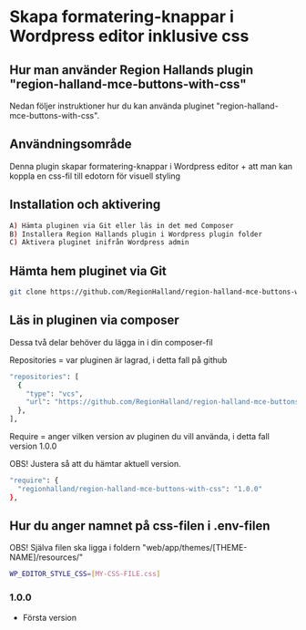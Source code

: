 # Skapa formatering-knappar i Wordpress editor inklusive css

## Hur man använder Region Hallands plugin "region-halland-mce-buttons-with-css"

Nedan följer instruktioner hur du kan använda pluginet "region-halland-mce-buttons-with-css".


## Användningsområde

Denna plugin skapar formatering-knappar i Wordpress editor + att man kan koppla en css-fil till edotorn för visuell styling


## Installation och aktivering

```sh
A) Hämta pluginen via Git eller läs in det med Composer
B) Installera Region Hallands plugin i Wordpress plugin folder
C) Aktivera pluginet inifrån Wordpress admin
```


## Hämta hem pluginet via Git

```sh
git clone https://github.com/RegionHalland/region-halland-mce-buttons-with-css.git
```


## Läs in pluginen via composer

Dessa två delar behöver du lägga in i din composer-fil

Repositories = var pluginen är lagrad, i detta fall på github

```sh
"repositories": [
  {
    "type": "vcs",
    "url": "https://github.com/RegionHalland/region-halland-mce-buttons-with-css.git"
  },
],
```
Require = anger vilken version av pluginen du vill använda, i detta fall version 1.0.0

OBS! Justera så att du hämtar aktuell version.

```sh
"require": {
  "regionhalland/region-halland-mce-buttons-with-css": "1.0.0"
},
```


## Hur du anger namnet på css-filen i .env-filen

OBS! Själva filen ska ligga i foldern "web/app/themes/[THEME-NAME]/resources/"

```sh
WP_EDITOR_STYLE_CSS=[MY-CSS-FILE.css]
```


### 1.0.0
- Första version